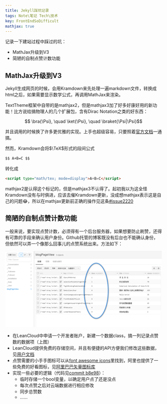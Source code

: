 ```yaml
---
title: Jekyll踩坑记录
tags: Note\笔记 Tech\技术
key: FrontEndSoDifficult
mathjax: true
---
```


记录一下建站过程中踩过的坑：
- MathJax升级到V3
- 简陋的自制点赞计数功能

<!--more-->

## MathJax升级到V3

Jekyll生成网页的时候，会用Kramdown来先处理一遍markdown文件，转换成html之后，如果需要显示数学公式，再调用MathJax来渲染。

TextTheme框架中自带的是mathjax2，但是mathjax3加了好多好康好用的新功能！比方说给搞物理人的几个扩展包，含有Dirac Notation之类的好东西：

$$ \bra{\Psi}, \quad \ket{\Psi}, \quad \braket{\Psi|\Psi}$$

并且调用的时候换了许多更优雅的实现。上手也超级容易，只要照着[官方文档](http://docs.mathjax.org/en/latest/web/configuration.html)一通搞。

然而，Kramdown会将$\TeX$形式的段间公式

```html
$$ A+B=C $$
```

转化成

```html
<script type="math/tex; mode=display">A+B=C</script>
```

mathjax2是认得这个标记的，但是mathjax3不认得了。起初我以为这全怪Kramdown没有与时俱进，应该去催Kramdown更新，没成想mathjax表示这是自己的问题:joy:，所以在mathjax更新前正确的操作见这条[#issue2220](https://github.com/mathjax/MathJax/issues/2220)

## 简陋的自制点赞计数功能

一般来说，要实现点赞计数，必须得有一个后台服务器，如果想要防止刷赞，还得有可靠的手段来确认用户身份。Github托管的博客既没有后台也不能确认身份，但依然可以弄一个像那么回事儿的点赞系统出来。方法如下：

![screenShot](/assets/images/leanCloudScreenShot.png)

- 在LeanCloud中申请一个开发者账户，新建一个数据class，搞一列记录点赞数的数据项（上图）
- LeanCloud提供免费的存储空间，并且有便捷的API方便我们修改这些数据，见[用户文档](https://leancloud.cn/docs/leanstorage_guide-js.html)
- 点赞需要的小手手图标可以从[font awesome icons](https://fontawesome.com/v4.7.0/icons/)里找到，阿里也提供了一些免费的好看图标，见[阿里巴巴矢量图标库](https://www.iconfont.cn/)
- 实现一些必要的逻辑（代码见[commit b8e98](https://github.com/ZaoHan415/ZaoHan415.github.io/commit/b8e98046f990dc98b34837e8a72471a35dfc4c54)）：
  - 临时存储一个bool变量，以确定用户点了还是没点
  - 每次点赞之后对云端数据进行相应修改
  - 同步总赞数
  - ……